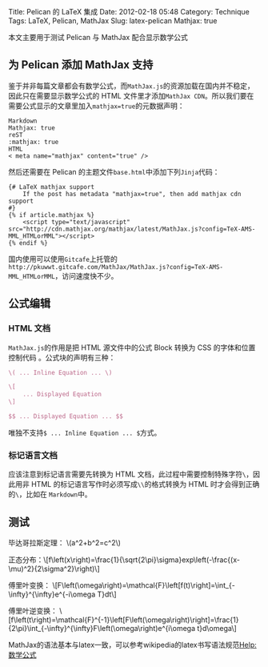 Title: Pelican 的 LaTeX 集成
Date: 2012-02-18 05:48
Category: Technique
Tags: LaTeX, Pelican, MathJax
Slug: latex-pelican
Mathjax: true

本文主要用于测试 Pelican 与 MathJax 配合显示数学公式

## 为 Pelican 添加 MathJax 支持
鉴于并非每篇文章都会有数学公式，而`MathJax.js`的资源加载在国内并不稳定，因此只在需要显示数学公式的 HTML 文件里才添加`MathJax CDN`。所以我们要在需要公式显示的文章里加入`mathjax=true`的元数据声明：
```text
Markdown
Mathjax: true
reST
:mathjax: true
HTML
< meta name="mathjax" content="true" />
```

然后还需要在 Pelican 的主题文件`base.html`中添加下列`Jinja`代码：
```jinja
{# LaTeX mathjax support
    If the post has metadata "mathjax=true", then add mathjax cdn support
#}
{% if article.mathjax %}
    <script type="text/javascript" src="http://cdn.mathjax.org/mathjax/latest/MathJax.js?config=TeX-AMS-MML_HTMLorMML"></script>
{% endif %}
```
国内使用可以使用`Gitcafe`上托管的`http://pkuwwt.gitcafe.com/MathJax/MathJax.js?config=TeX-AMS-MML_HTMLorMML`，访问速度快不少。

## 公式编辑
### HTML 文档
`MathJax.js`的作用是把 HTML 源文件中的公式 Block 转换为 CSS 的字体和位置控制代码
。公式块的声明有三种：
```LaTeX
\( ... Inline Equation ... \)

\[
    ... Displayed Equation
\]

$$ ... Displayed Equation ... $$
```
唯独不支持`$ ... Inline Equation ... $`方式。

### 标记语言文档
应该注意到标记语言需要先转换为 HTML 文档，此过程中需要控制特殊字符`\`，因此用非 
HTML 的标记语言写作时必须写成`\\`的格式转换为 HTML 时才会得到正确的`\`，比如在
`Markdown`中。

## 测试
毕达哥拉斯定理： \\(a^2+b^2=c^2\\)

正态分布：\\[f\left(x\right)=\frac{1}{\sqrt{2\pi}\sigma}exp\left(-\frac{(x-\mu)^2}{2\sigma^2}\right)\\]

傅里叶变换：
\\[F\left(\omega\right)=\mathcal{F}\left[f(t)\right]=\int_{-\infty}^{\infty}e^{-i\omega
T}dt\\]

傅里叶逆变换：
\\[f\left(t\right)=\mathcal{F}^{-1}\left[F\left(\omega\right)\right]=\frac{1}{2\pi}\int_{-\infty}^{\infty}F\left(\omega\right)e^{i\omega t}d\omega\\]

MathJax的语法基本与latex一致，可以参考wikipedia的latex书写语法规范[Help:数学公式](http://zh.wikipedia.org/wiki/Help:%E6%95%B0%E5%AD%A6%E5%85%AC%E5%BC%8F)

